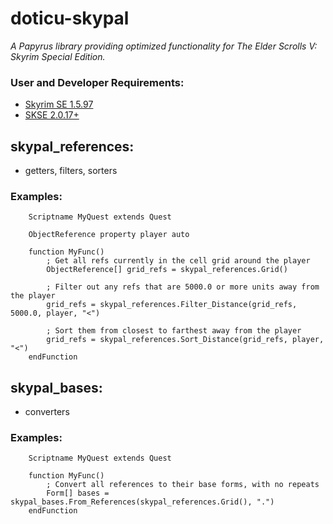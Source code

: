 # doticu-skypal
*A Papyrus library providing optimized functionality for The Elder Scrolls V: Skyrim Special Edition.*

### User and Developer Requirements:
- [Skyrim SE 1.5.97](https://store.steampowered.com/app/489830/The_Elder_Scrolls_V_Skyrim_Special_Edition/)
- [SKSE 2.0.17+](https://skse.silverlock.org/)

## skypal_references:
- getters, filters, sorters

### Examples:
```Papyrus
    Scriptname MyQuest extends Quest

    ObjectReference property player auto

    function MyFunc()
        ; Get all refs currently in the cell grid around the player
        ObjectReference[] grid_refs = skypal_references.Grid()

        ; Filter out any refs that are 5000.0 or more units away from the player
        grid_refs = skypal_references.Filter_Distance(grid_refs, 5000.0, player, "<")

        ; Sort them from closest to farthest away from the player
        grid_refs = skypal_references.Sort_Distance(grid_refs, player, "<")
    endFunction
```

## skypal_bases:
- converters

### Examples:
```Papyrus
    Scriptname MyQuest extends Quest

    function MyFunc()
        ; Convert all references to their base forms, with no repeats
        Form[] bases = skypal_bases.From_References(skypal_references.Grid(), ".")
    endFunction
```
